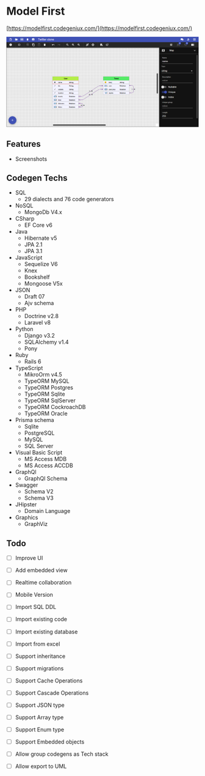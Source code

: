 # Model First

[https://modelfirst.codegeniux.com/](https://modelfirst.codegeniux.com/)

![Screenshot of Model First](images/screenshot-01.png)

## Features

* Screenshots

## Codegen Techs

* SQL 
  * 29 dialects and 76 code generators
* NoSQL
  * MongoDb V4.x
* CSharp
  * EF Core v6
* Java
  * Hibernate v5
  * JPA 2.1
  * JPA 3.1
* JavaScript
  * Sequelize V6
  * Knex
  * Bookshelf
  * Mongoose V5x
* JSON
  * Draft 07
  * Ajv schema
* PHP
  * Doctrine v2.8
  * Laravel v8
* Python
  * Django v3.2
  * SQLAlchemy v1.4
  * Pony
* Ruby
  * Rails 6
* TypeScript
  * MikroOrm v4.5
  * TypeORM MySQL
  * TypeORM Postgres
  * TypeORM Sqlite
  * TypeORM SqlServer
  * TypeORM CockroachDB
  * TypeORM Oracle
* Prisma schema
  * Sqlite
  * PostgreSQL
  * MySQL
  * SQL Server
* Visual Basic Script
  * MS Access MDB
  * MS Access ACCDB
* GraphQl
  * GraphQl Schema
* Swagger
  * Schema V2
  * Schema V3
* JHipster
  * Domain Language
* Graphics
  * GraphViz
  
## Todo

- [ ] Improve UI
- [ ] Add embedded view
- [ ] Realtime collaboration 
- [ ] Mobile Version
- [ ] Import SQL DDL 
- [ ] Import existing code
- [ ] Import existing database
- [ ] Import from excel
- [ ] Support inheritance
- [ ] Support migrations
- [ ] Support Cache Operations 
- [ ] Support Cascade Operations 
- [ ] Support JSON type
- [ ] Support Array type
- [ ] Support Enum type
- [ ] Support Embedded objects
- [ ] Allow group codegens as Tech stack
- [ ] Allow export to UML

